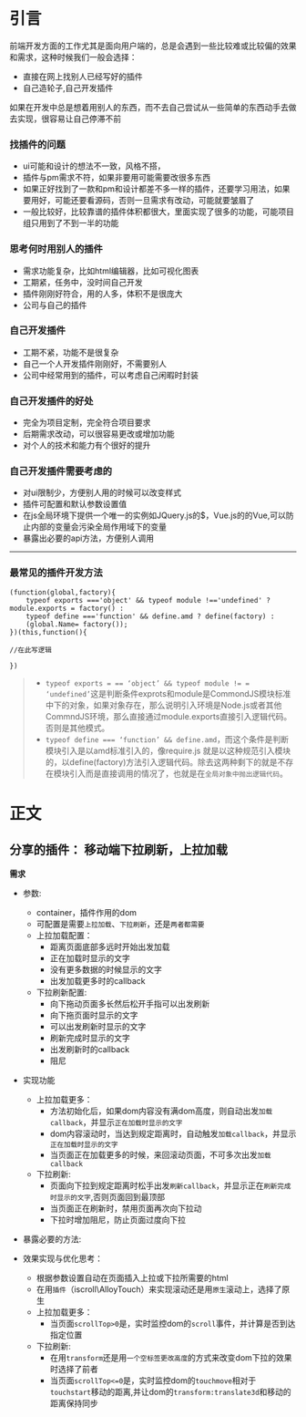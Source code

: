 # 引言
前端开发方面的工作尤其是面向用户端的，总是会遇到一些比较难或比较偏的效果和需求，这种时候我们一般会选择：  
- 直接在网上找别人已经写好的插件  
- 自己造轮子,自己开发插件  

如果在开发中总是想着用别人的东西，而不去自己尝试从一些简单的东西动手去做去实现，很容易让自己停滞不前
### 找插件的问题
- ui可能和设计的想法不一致，风格不搭，
- 插件与pm需求不符，如果非要用可能需要改很多东西
- 如果正好找到了一款和pm和设计都差不多一样的插件，还要学习用法，如果要用好，可能还要看源码，否则一旦需求有改动，可能就要皱眉了
- 一般比较好，比较靠谱的插件体积都很大，里面实现了很多的功能，可能项目组只用到了不到一半的功能
### 思考何时用别人的插件
- 需求功能复杂，比如html编辑器，比如可视化图表
- 工期紧，任务中，没时间自己开发
- 插件刚刚好符合，用的人多，体积不是很庞大
- 公司与自己的插件
### 自己开发插件
- 工期不紧，功能不是很复杂
- 自己一个人开发插件刚刚好，不需要别人
- 公司中经常用到的插件，可以考虑自己闲暇时封装
### 自己开发插件的好处
- 完全为项目定制，完全符合项目要求
- 后期需求改动，可以很容易更改或增加功能
- 对个人的技术和能力有个很好的提升
### 自己开发插件需要考虑的
- 对ui限制少，方便别人用的时候可以改变样式
- 插件可配置和默认参数设置值
- 在js全局环境下提供一个唯一的实例如JQuery.js的$，Vue.js的的Vue,可以防止内部的变量会污染全局作用域下的变量
- 暴露出必要的api方法，方便别人调用

- - -

### 最常见的插件开发方法
```
(function(global,factory){
    typeof exports ==='object' && typeof module !=='undefined' ? module.exports = factory() :
    typeof define ==='function' && define.amd ? define(factory) :
    (global.Name= factory());
})(this,function(){

//在此写逻辑

})
```
> * `typeof exports = == ‘object’ && typeof module != = ‘undefined’`这是判断条件exprots和module是CommondJS模块标准中下的对象，如果对象存在，那么说明引入环境是Node.js或者其他CommndJS环境，那么直接通过module.exports直接引入逻辑代码。否则是其他模式。  
> * `typeof define === ‘function’ && define.amd`，而这个条件是判断模块引入是以amd标准引入的，像require.js 就是以这种规范引入模块的，以define(factory)方法引入逻辑代码。除去这两种剩下的就是不存在模块引入而是直接调用的情况了，也就是在`全局对象中抛出逻辑代码`。

# 正文
## 分享的插件： 移动端下拉刷新，上拉加载

**需求**
* 参数:
    * container，插件作用的dom
    * 可配置是需要`上拉加载`、`下拉刷新`，还是`两者都需要`
    * 上拉加载配置：  
        * 距离页面底部多远时开始出发加载
        * 正在加载时显示的文字
        * 没有更多数据的时候显示的文字
        * 出发加载更多时的callback
    * 下拉刷新配置:  
        * 向下拖动页面多长然后松开手指可以出发刷新
        * 向下拖页面时显示的文字
        * 可以出发刷新时显示的文字
        * 刷新完成时显示的文字
        * 出发刷新时的callback
        * 阻尼
* 实现功能
    * 上拉加载更多：
        * 方法初始化后，如果dom内容没有满dom高度，则自动出发`加载callback`，并显示`正在加载时显示的文字`
        * dom内容滚动时，当达到规定距离时，自动触发`加载callback`，并显示`正在加载时显示的文字`
        * 当页面正在加载更多的时候，来回滚动页面，不可多次出发`加载callback`
    * 下拉刷新:  
        * 页面向下拉到规定距离时松手出发`刷新callback`，并显示正在`刷新完成时显示的文字`,否则页面回到最顶部
        * 当页面正在刷新时，禁用页面再次向下拉动
        * 下拉时增加阻尼，防止页面过度向下拉
* 暴露必要的方法:   

* 效果实现与优化思考：
    * 根据参数设置自动在页面插入上拉或下拉所需要的html
    * 在用`插件`（iscroll\AlloyTouch）来实现滚动还是用`原生`滚动上，选择了原生
    * 上拉加载更多：
        * 当页面`scrollTop>0`是，实时监控dom的`scroll`事件，并计算是否到达指定位置
    * 下拉刷新: 
        * 在用`transform`还是用`一个空标签更改高度`的方式来改变dom下拉的效果时选择了前者
        * 当页面`scrollTop<=0`是，实时监控dom的`touchmove`相对于`touchstart`移动的距离,并让dom的`transform:translate3d`和移动的距离保持同步
